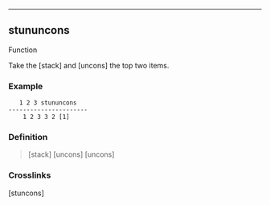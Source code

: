 ------------------------------------------------------------------------

## stununcons

Function

Take the [stack] and [uncons] the top two items.

### Example

       1 2 3 stununcons
    ----------------------
        1 2 3 3 2 [1]

### Definition

> [stack] [uncons] [uncons]

### Crosslinks

[stuncons]


